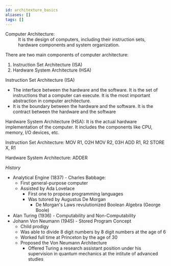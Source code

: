 ```yaml
---
id: architexture_basics
aliases: []
tags: []
---
```


<dl>
    <dt>Computer Architecture:</dt>
    <dd>It is the design of computers, including their instruction sets, hardware components and system organization.</dd>
</dl>

There are two main components of computer architecture:
1. Instruction Set Architecture (ISA)
2. Hardware System Architecture (HSA)

Instruction Set Architecture (ISA)
- The interface between the hardware and the software. It is the set of instructions that a computer can execute. It is the most important abstraction in computer architecture.
- It is the boundary between the hardware and the software. It is the contract between the hardware and the software

Hardware System Architecture (HSA):
It is the actual hardware implementation of the computer. It includes the components like CPU, memory, I/O devices, etc.

Instruction Set Architecture:
MOV R1, O2H
MOV R2, 03H
ADD R1, R2
STORE X, R1

Hardware System Architecture:
ADDER

_History_

- Analytical Engine (1837) - Charles Babbage:
    - First general-purpose computer
    - Assisted by Ada Lovelace
        - First one to propose programming languages
        - Was tutored by Augustus De Morgan
            - De Morgan's Laws revulutionized Boolean Algebra (George Boole)
- Alan Turing (1936) - Computability and Non-Computability
- Johann Von Neumann (1945) - Stored Program Concept
    - Child prodigy
    - Was able to divide 8 digit numbers by 8 digit numbers at the age of 6
    - Worked full time at Princeton by the age of 30
    - Proposed the Von Neumann Architecture
        - Offered Turing a research assistant position under his supervision in quantum mechanics at the intitute of advanced studies

